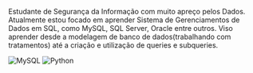 Estudante de Segurança da Informação com muito apreço pelos Dados. Atualmente estou focado em aprender Sistema de Gerenciamentos de Dados em SQL, como MySQL, SQL Server, Oracle entre outros. Viso aprender desde a modelagem de  banco de dados(trabalhando com tratamentos) até a criação e utilização de queries e subqueries.



![MySQL](https://img.shields.io/badge/MySQL-005C84?style=for-the-badge&logo=mysql&logoColor=white)    ![Python](https://img.shields.io/badge/Python-3776AB?style=for-the-badge&logo=python&logoColor=white)


